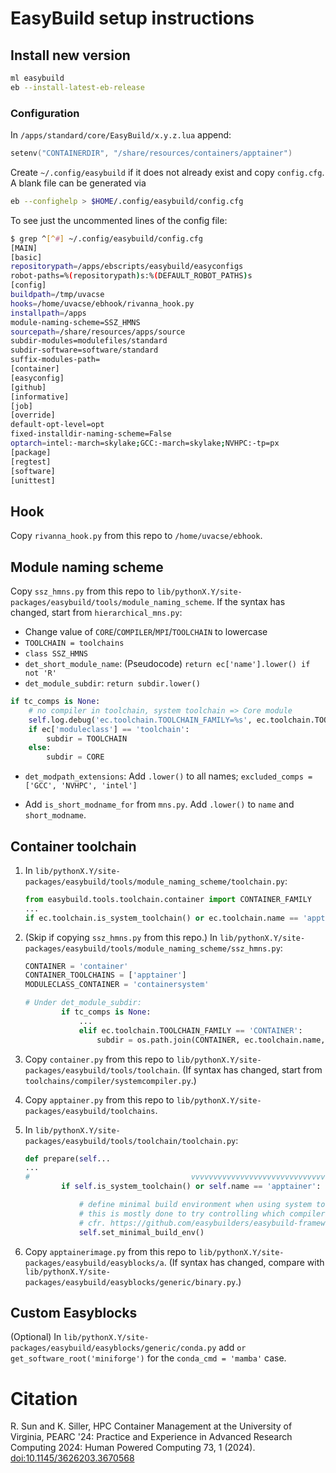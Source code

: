 # EasyBuild setup instructions

## Install new version

```bash
ml easybuild
eb --install-latest-eb-release
```

### Configuration

In `/apps/standard/core/EasyBuild/x.y.z.lua` append:
```lua
setenv("CONTAINERDIR", "/share/resources/containers/apptainer")
```

Create `~/.config/easybuild` if it does not already exist and copy `config.cfg`. A blank file can be generated via
```bash
eb --confighelp > $HOME/.config/easybuild/config.cfg
```
To see just the uncommented lines of the config file:
```bash
$ grep ^[^#] ~/.config/easybuild/config.cfg 
[MAIN]
[basic]
repositorypath=/apps/ebscripts/easybuild/easyconfigs
robot-paths=%(repositorypath)s:%(DEFAULT_ROBOT_PATHS)s
[config]
buildpath=/tmp/uvacse
hooks=/home/uvacse/ebhook/rivanna_hook.py
installpath=/apps
module-naming-scheme=SSZ_HMNS
sourcepath=/share/resources/apps/source
subdir-modules=modulefiles/standard
subdir-software=software/standard
suffix-modules-path=
[container]
[easyconfig]
[github]
[informative]
[job]
[override]
default-opt-level=opt
fixed-installdir-naming-scheme=False
optarch=intel:-march=skylake;GCC:-march=skylake;NVHPC:-tp=px
[package]
[regtest]
[software]
[unittest]
```

## Hook

Copy `rivanna_hook.py` from this repo to `/home/uvacse/ebhook`.

## Module naming scheme

Copy `ssz_hmns.py` from this repo to `lib/pythonX.Y/site-packages/easybuild/tools/module_naming_scheme`. If the syntax has changed, start from `hierarchical_mns.py`:

- Change value of `CORE`/`COMPILER`/`MPI`/`TOOLCHAIN` to lowercase
- `TOOLCHAIN = toolchains`
- `class SSZ_HMNS`
- `det_short_module_name`: (Pseudocode) `return ec['name'].lower() if not 'R'`
- `det_module_subdir`: `return subdir.lower()`

```python
if tc_comps is None:
    # no compiler in toolchain, system toolchain => Core module
    self.log.debug('ec.toolchain.TOOLCHAIN_FAMILY=%s', ec.toolchain.TOOLCHAIN_FAMILY)
    if ec['moduleclass'] == 'toolchain':
        subdir = TOOLCHAIN
    else:
        subdir = CORE
```

- `det_modpath_extensions`: Add `.lower()` to all names; `excluded_comps = ['GCC', 'NVHPC', 'intel']`

- Add `is_short_modname_for` from `mns.py`. Add `.lower()` to `name` and `short_modname`.

## Container toolchain

1. In `lib/pythonX.Y/site-packages/easybuild/tools/module_naming_scheme/toolchain.py`:

    ```python
    from easybuild.tools.toolchain.container import CONTAINER_FAMILY
    ...
    if ec.toolchain.is_system_toolchain() or ec.toolchain.name == 'apptainer':
    ```

1. (Skip if copying `ssz_hmns.py` from this repo.) In `lib/pythonX.Y/site-packages/easybuild/tools/module_naming_scheme/ssz_hmns.py`:
    
    ```python
    CONTAINER = 'container'
    CONTAINER_TOOLCHAINS = ['apptainer']
    MODULECLASS_CONTAINER = 'containersystem'

    # Under det_module_subdir:
            if tc_comps is None:
                ...
                elif ec.toolchain.TOOLCHAIN_FAMILY == 'CONTAINER':
                    subdir = os.path.join(CONTAINER, ec.toolchain.name, ec.toolchain.version)
    ```

1. Copy `container.py` from this repo to `lib/pythonX.Y/site-packages/easybuild/tools/toolchain`. (If syntax has changed, start from `toolchains/compiler/systemcompiler.py`.)

1. Copy `apptainer.py` from this repo to `lib/pythonX.Y/site-packages/easybuild/toolchains`.

1. In `lib/pythonX.Y/site-packages/easybuild/tools/toolchain/toolchain.py`:
    
    ```python
    def prepare(self...
    ...
    #                                    vvvvvvvvvvvvvvvvvvvvvvvvvvvvvv
            if self.is_system_toolchain() or self.name == 'apptainer':

                # define minimal build environment when using system toolchain;
                # this is mostly done to try controlling which compiler commands are being used,
                # cfr. https://github.com/easybuilders/easybuild-framework/issues/3398
                self.set_minimal_build_env()
    ```

1. Copy `apptainerimage.py` from this repo to `lib/pythonX.Y/site-packages/easybuild/easyblocks/a`. (If syntax has changed, compare with `lib/pythonX.Y/site-packages/easybuild/easyblocks/generic/binary.py`.)

## Custom Easyblocks

(Optional) In `lib/pythonX.Y/site-packages/easybuild/easyblocks/generic/conda.py` add `or get_software_root('miniforge')` for the `conda_cmd = 'mamba'` case.

# Citation

R. Sun and K. Siller, HPC Container Management at the University of Virginia, PEARC '24: Practice and Experience in Advanced Research Computing 2024: Human Powered Computing 73, 1 (2024). [doi:10.1145/3626203.3670568](https://doi.org/10.1145/3626203.3670568)
